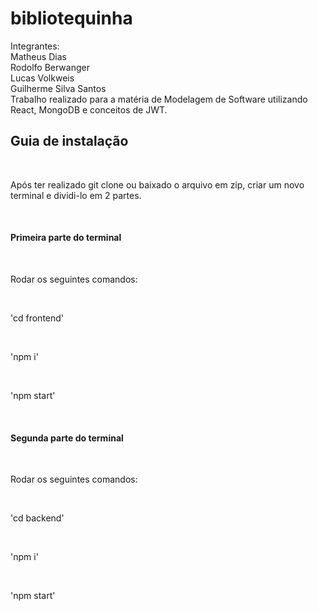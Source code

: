 # bibliotequinha

Integrantes:
<br>
Matheus Dias
<br>
Rodolfo Berwanger
<br>
Lucas Volkweis
<br>
Guilherme Silva Santos
<br>
Trabalho realizado para a matéria de Modelagem de Software utilizando React, MongoDB e conceitos de JWT.
<br>
<h2>Guia de instalação</h2>
<br>
<p>Após ter realizado git clone ou baixado o arquivo em zip, criar um novo terminal e dividi-lo em 2 partes.</p>
<br>
<h4>Primeira parte do terminal</h4>
<br>
<p>Rodar os seguintes comandos:</p>
<br>
<p>'cd frontend'</p>
<br>
<p>'npm i'</p>
<br>
<p>'npm start'</p>
<br>
<h4>Segunda parte do terminal</h4>
<br>
<p>Rodar os seguintes comandos:</p>
<br>
<p>'cd backend'</p>
<br>
<p>'npm i'</p>
<br>
<p>'npm start'</p>
